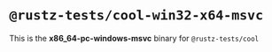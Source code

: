 # `@rustz-tests/cool-win32-x64-msvc`

This is the **x86_64-pc-windows-msvc** binary for `@rustz-tests/cool`
